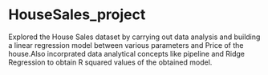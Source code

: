 # HouseSales_project
Explored the House Sales dataset by carrying out data analysis and building a linear regression model between various parameters and Price of the house.Also incorprated data analytical concepts like pipeline and Ridge Regression to obtain R squared values of the obtained model.
